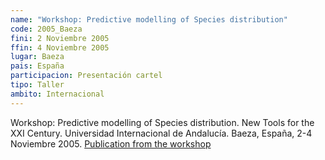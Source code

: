 ```yaml
---
name: "Workshop: Predictive modelling of Species distribution"
code: 2005_Baeza
fini: 2 Noviembre 2005
ffin: 4 Noviembre 2005
lugar: Baeza
pais: España
participacion: Presentación cartel
tipo: Taller
ambito: Internacional
---
```

Workshop: Predictive modelling of Species distribution. New Tools for the XXI Century. Universidad Internacional de Andalucía. Baeza, España, 2-4 Noviembre 2005. [Publication from the workshop](http://citeseerx.ist.psu.edu/viewdoc/download?doi=10.1.1.700.9754&rep=rep1&type=pdf)
